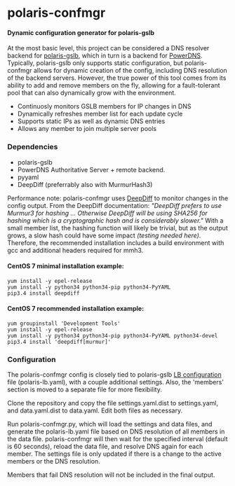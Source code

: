 # polaris-confmgr
#### Dynamic configuration generator for polaris-gslb

At the most basic level, this project can be considered a DNS resolver backend
for [polaris-gslb](https://github.com/polaris-gslb/polaris-gslb), which in turn 
is a backend for [PowerDNS](https://www.powerdns.com/auth.html). Typically, polaris-gslb 
only supports static configuration, but polaris-confmgr allows for dynamic creation of the 
config, including DNS resolution of the backend servers. However, the true power of this 
tool comes from its ability to add and remove members on the fly, allowing for a fault-tolerant 
pool that can also dynamically grow with the environment.

* Continuosly monitors GSLB members for IP changes in DNS
* Dynamically refreshes member list for each update cycle
* Supports static IPs as well as dynamic DNS entries
* Allows any member to join multiple server pools


### Dependencies

- polaris-gslb
- PowerDNS Authoritative Server + remote backend. 
- pyyaml
- DeepDiff (preferrably also with MurmurHash3)

Performance note: polaris-confmgr uses [DeepDiff](https://deepdiff.readthedocs.io/en/latest/) to monitor changes in the config output. From the DeepDiff documentation: _"DeepDiff prefers to use Murmur3 for hashing ... Otherwise DeepDiff will be using SHA256 for hashing which is a cryptographic hash and is considerably slower."_ With a small member list, the hashing function will likely be trivial, but as the output grows, a slow hash could have some impact _(testing needed here)_. Therefore, the recommended installation includes a build environment with gcc and additional headers required for mmh3.


#### CentOS 7 minimal installation example:
```
yum install -y epel-release
yum install -y python34 python34-pip python34-PyYAML
pip3.4 install deepdiff
```

#### CentOS 7 recommended installation example:
```
yum groupinstall 'Development Tools'
yum install -y epel-release
yum install -y python34 python34-pip python34-PyYAML python34-devel
pip3.4 install 'deepdiff[murmur]'
```

### Configuration
The polaris-confmgr config is closely tied to polaris-gslb [LB configuration](https://github.com/polaris-gslb/polaris-gslb/wiki/LB-configuration) file (polaris-lb.yaml), with a couple additional settings. Also, the 'members' section is moved to a separate file for more flexibility.

Clone the repository and copy the file settings.yaml.dist to settings.yaml, 
and data.yaml.dist to data.yaml. Edit both files as necessary.

Run polaris-confmgr.py, which will load the settings and data files, and generate 
the polaris-lb.yaml file based on DNS resolution of all members in the data file. 
polaris-confmgr will then wait for the specified interval (default is 60 seconds), 
reload the data file, and resolve DNS again for each member. The settings file is 
only updated if there is a change to the active members or the DNS resolution.

Members that fail DNS resolution will not be included in the final output.
